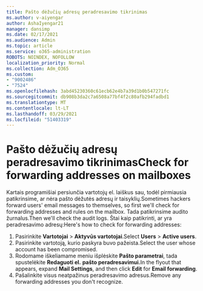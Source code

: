```yaml
---
title: Pašto dėžučių adresų peradresavimo tikrinimas
ms.author: v-aiyengar
author: AshaIyengar21
manager: dansimp
ms.date: 02/17/2021
ms.audience: Admin
ms.topic: article
ms.service: o365-administration
ROBOTS: NOINDEX, NOFOLLOW
localization_priority: Normal
ms.collection: Adm_O365
ms.custom:
- "9002486"
- "7524"
ms.openlocfilehash: 3abd45230360c61ecb62e4b7a39d1b0b547271fc
ms.sourcegitcommit: db908b3da2c7a6508a77bf4f2c80afb294fadbd1
ms.translationtype: MT
ms.contentlocale: lt-LT
ms.lasthandoff: 03/29/2021
ms.locfileid: "51403319"
---
```

# <a name="check-for-forwarding-addresses-on-mailboxes"></a><span data-ttu-id="155ba-102">Pašto dėžučių adresų peradresavimo tikrinimas</span><span class="sxs-lookup"><span data-stu-id="155ba-102">Check for forwarding addresses on mailboxes</span></span>

<span data-ttu-id="155ba-103">Kartais programišiai persiunčia vartotojų el. laiškus sau, todėl pirmiausia patikrinsime, ar nėra pašto dėžutės adresų ir taisyklių.</span><span class="sxs-lookup"><span data-stu-id="155ba-103">Sometimes hackers forward users' email messages to themselves, so first we'll check for forwarding addresses and rules on the mailbox.</span></span> <span data-ttu-id="155ba-104">Tada patikrinsime audito žurnalus.</span><span class="sxs-lookup"><span data-stu-id="155ba-104">Then we'll check the audit logs.</span></span> <span data-ttu-id="155ba-105">Štai kaip patikrinti, ar yra peradresavimo adresų:</span><span class="sxs-lookup"><span data-stu-id="155ba-105">Here's how to check for forwarding addresses:</span></span>

1. <span data-ttu-id="155ba-106">Pasirinkite **Vartotojai**  >  **Aktyvūs vartotojai**.</span><span class="sxs-lookup"><span data-stu-id="155ba-106">Select **Users** > **Active users**.</span></span>
1. <span data-ttu-id="155ba-107">Pasirinkite vartotoją, kurio paskyra buvo pažeista.</span><span class="sxs-lookup"><span data-stu-id="155ba-107">Select the user whose account has been compromised.</span></span>
1. <span data-ttu-id="155ba-108">Rodomame iškeliamame meniu išplėskite **Pašto parametrai**, tada spustelėkite **Redaguoti el.** **pašto peradresavimui.**</span><span class="sxs-lookup"><span data-stu-id="155ba-108">In the flyout that appears, expand **Mail Settings**, and then click **Edit** for **Email forwarding**.</span></span>
1. <span data-ttu-id="155ba-109">Pašalinkite visus neatpažinus peradresavimo adresus.</span><span class="sxs-lookup"><span data-stu-id="155ba-109">Remove any forwarding addresses you don't recognize.</span></span>